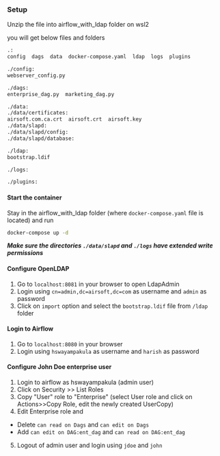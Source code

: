 ### Setup

Unzip the file into airflow_with_ldap folder on wsl2

you will get below files and folders
```bash
.:
config  dags  data  docker-compose.yaml  ldap  logs  plugins

./config:
webserver_config.py

./dags:
enterprise_dag.py  marketing_dag.py

./data:
./data/certificates:
airsoft.com.ca.crt  airsoft.crt  airsoft.key
./data/slapd:
./data/slapd/config:
./data/slapd/database:

./ldap:
bootstrap.ldif

./logs:

./plugins:
```
#### Start the container
Stay in the airflow_with_ldap folder (where `docker-compose.yaml` file is located) and run
```bash
docker-compose up -d
```
***Make sure the directories `./data/slapd` and `./logs` have extended write permissions***

#### Configure OpenLDAP
1. Go to `localhost:8081` in your browser to open LdapAdmin
2. Login using `cn=admin,dc=airsoft,dc=com` as username and `admin` as password
3. Click on `import` option and select the `bootstrap.ldif` file from `/ldap` folder

#### Login to Airflow
1. Go to `localhost:8080` in your browser
2. Login using `hswayampakula` as username and `harish` as password

#### Configure John Doe enterprise user
1. Login to airflow as hswayampakula (admin user)
2. Click on Security >> List Roles
3. Copy "User" role to "Enterprise" (select User role and click on Actions>>Copy Role, edit the newly created UserCopy)
4. Edit Enterprise role and 
  - Delete `can read on Dags` and `can edit on Dags`
  - Add `can edit on DAG:ent_dag` and `can read on DAG:ent_dag`
5. Logout of admin user and login using `jdoe` and `john`

